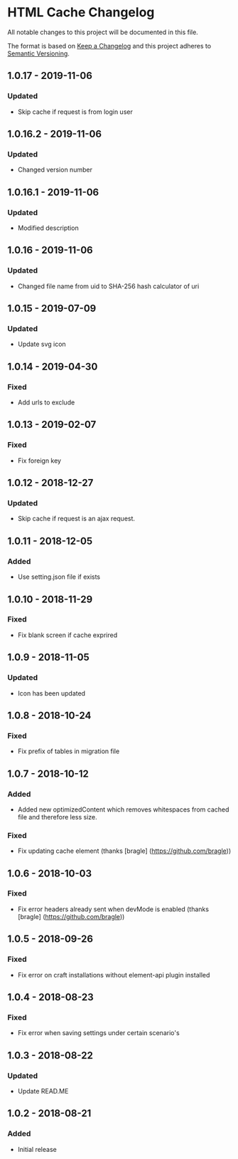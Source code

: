 # HTML Cache Changelog

All notable changes to this project will be documented in this file.

The format is based on [Keep a Changelog](http://keepachangelog.com/) and this project adheres to [Semantic Versioning](http://semver.org/).

## 1.0.17 - 2019-11-06

### Updated
- Skip cache if request is from login user

## 1.0.16.2 - 2019-11-06

### Updated
- Changed version number

## 1.0.16.1 - 2019-11-06

### Updated
- Modified description

## 1.0.16 - 2019-11-06

### Updated
- Changed file name from uid to SHA-256 hash calculator of uri

## 1.0.15 - 2019-07-09

### Updated
- Update svg icon

## 1.0.14 - 2019-04-30

### Fixed
- Add urls to exclude

## 1.0.13 - 2019-02-07

### Fixed
- Fix foreign key

## 1.0.12 - 2018-12-27

### Updated
- Skip cache if request is an ajax request.

## 1.0.11 - 2018-12-05

### Added
- Use setting.json file if exists

## 1.0.10 - 2018-11-29

### Fixed
- Fix blank screen if cache exprired

## 1.0.9 - 2018-11-05

### Updated
- Icon has been updated

## 1.0.8 - 2018-10-24

### Fixed
- Fix prefix of tables in migration file

## 1.0.7 - 2018-10-12

### Added
- Added new optimizedContent which removes whitespaces from cached file and therefore less size. 

### Fixed
- Fix updating cache element (thanks [bragle] (https://github.com/bragle))

## 1.0.6 - 2018-10-03

### Fixed
- Fix error headers already sent when devMode is enabled (thanks [bragle] (https://github.com/bragle))

## 1.0.5 - 2018-09-26

### Fixed
- Fix error on craft installations without element-api plugin installed

## 1.0.4 - 2018-08-23

### Fixed
- Fix error when saving settings under certain scenario's

## 1.0.3 - 2018-08-22

### Updated
- Update READ.ME

## 1.0.2 - 2018-08-21

### Added
- Initial release
